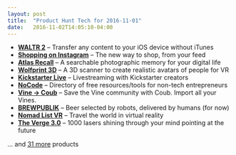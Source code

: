 ```yaml
---
layout: post
title:  "Product Hunt Tech for 2016-11-01"
date:   2016-11-02T14:05:10-04:00
---
```


* **[WALTR 2](https://www.producthunt.com/posts/waltr-2?utm_campaign=producthunt-api&utm_medium=api&utm_source=Application%3A+Daily+Digest+RSS+%28ID%3A+3202%29)** – Transfer any content to your iOS device without iTunes
* **[Shopping on Instagram](https://www.producthunt.com/posts/shopping-on-instagram?utm_campaign=producthunt-api&utm_medium=api&utm_source=Application%3A+Daily+Digest+RSS+%28ID%3A+3202%29)** – The new way to shop, from your feed
* **[Atlas Recall](https://www.producthunt.com/posts/atlas-recall?utm_campaign=producthunt-api&utm_medium=api&utm_source=Application%3A+Daily+Digest+RSS+%28ID%3A+3202%29)** – A searchable photographic memory for your digital life
* **[Wolfprint 3D](https://www.producthunt.com/posts/wolfprint-3d?utm_campaign=producthunt-api&utm_medium=api&utm_source=Application%3A+Daily+Digest+RSS+%28ID%3A+3202%29)** – A 3D scanner to create realistic avatars of people for VR
* **[Kickstarter Live](https://www.producthunt.com/posts/kickstarter-live?utm_campaign=producthunt-api&utm_medium=api&utm_source=Application%3A+Daily+Digest+RSS+%28ID%3A+3202%29)** – Livestreaming with Kickstarter creators
* **[NoCode](https://www.producthunt.com/posts/nocode?utm_campaign=producthunt-api&utm_medium=api&utm_source=Application%3A+Daily+Digest+RSS+%28ID%3A+3202%29)** – Directory of free resources/tools for non-tech entrepreneurs
* **[Vine → Coub](https://www.producthunt.com/posts/vine-coub?utm_campaign=producthunt-api&utm_medium=api&utm_source=Application%3A+Daily+Digest+RSS+%28ID%3A+3202%29)** – Save the Vine community with Coub. Import all your Vines.
* **[BREWPUBLIK](https://www.producthunt.com/posts/brewpublik?utm_campaign=producthunt-api&utm_medium=api&utm_source=Application%3A+Daily+Digest+RSS+%28ID%3A+3202%29)** – Beer selected by robots, delivered by humans (for now)
* **[Nomad List VR](https://www.producthunt.com/posts/nomad-list-vr?utm_campaign=producthunt-api&utm_medium=api&utm_source=Application%3A+Daily+Digest+RSS+%28ID%3A+3202%29)** – Travel the world in virtual reality
* **[The Verge 3.0](https://www.producthunt.com/posts/the-verge-3-0?utm_campaign=producthunt-api&utm_medium=api&utm_source=Application%3A+Daily+Digest+RSS+%28ID%3A+3202%29)** – 1000 lasers shining through your mind pointing at the future

… and [31 more](https://www.producthunt.com/tech) products